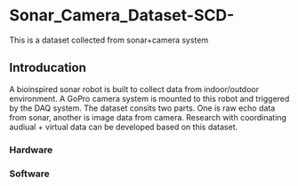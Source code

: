 # Sonar_Camera_Dataset-SCD-
This is a dataset collected from sonar+camera system

## Introducation
A bioinspired sonar robot is built to collect data from indoor/outdoor environment. A GoPro camera system is mounted to this robot and triggered by the DAQ system. The dataset consits two parts. One is raw echo data from sonar, another is image data from camera. Research with coordinating audiual + virtual data can be developed based on this dataset.

### Hardware




### Software



